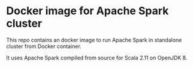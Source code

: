 # Docker image for Apache Spark cluster

This repo contains an docker image to run Apache Spark in standalone cluster from Docker container.

It uses Apache Spark compiled from source for Scala 2.11 on OpenJDK 8.
